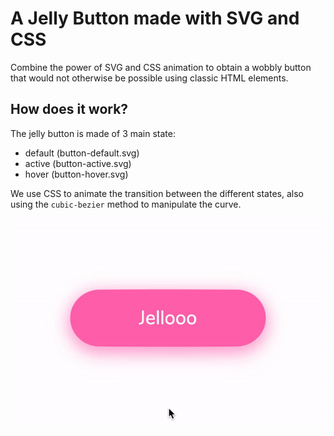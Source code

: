 # A Jelly Button made with SVG and CSS

Combine the power of SVG and CSS animation to obtain a wobbly button that would not otherwise be possible using classic HTML elements.

## How does it work?

The jelly button is made of 3 main state:
* default (button-default.svg)
* active (button-active.svg)
* hover (button-hover.svg)

We use CSS to animate the transition between the different states, also using the `cubic-bezier` method to manipulate the curve.

![Jelly button](result.gif)
